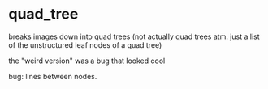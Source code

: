# quad_tree
breaks images down into quad trees (not actually quad trees atm. just a list of the unstructured leaf nodes of a quad tree)

the "weird version" was a bug that looked cool

bug: lines between nodes.

